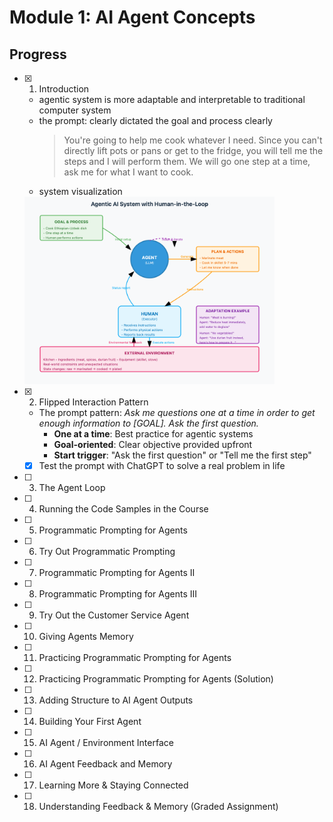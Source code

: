# Module 1: AI Agent Concepts

## Progress

- [x] 01. Introduction
  - agentic system is more adaptable and interpretable to traditional computer system
  - the prompt: clearly dictated the goal and process clearly
    > You're going to help me cook whatever I need. Since you can't directly lift pots or pans or get to the fridge, you will tell me the steps and I will perform them. We will go one step at a time, ask me for what I want to cook.
  - system visualization
  <img src="./imgs/01.introduction.diagram.png" alt="x" style="max-width: 400px;" />
- [x] 02. Flipped Interaction Pattern
  - The prompt pattern: *Ask me questions one at a time in order to get enough information to [GOAL]. Ask the first question.*
    - **One at a time**: Best practice for agentic systems
    - **Goal-oriented**: Clear objective provided upfront
    - **Start trigger**: "Ask the first question" or "Tell me the first step"
  - [x] Test the prompt with ChatGPT to solve a real problem in life
- [ ] 03. The Agent Loop
- [ ] 04. Running the Code Samples in the Course
- [ ] 05. Programmatic Prompting for Agents
- [ ] 06. Try Out Programmatic Prompting
- [ ] 07. Programmatic Prompting for Agents II
- [ ] 08. Programmatic Prompting for Agents III
- [ ] 09. Try Out the Customer Service Agent
- [ ] 10. Giving Agents Memory
- [ ] 11. Practicing Programmatic Prompting for Agents
- [ ] 12. Practicing Programmatic Prompting for Agents (Solution)
- [ ] 13. Adding Structure to AI Agent Outputs
- [ ] 14. Building Your First Agent
- [ ] 15. AI Agent / Environment Interface
- [ ] 16. AI Agent Feedback and Memory
- [ ] 17. Learning More & Staying Connected
- [ ] 18. Understanding Feedback & Memory (Graded Assignment)
